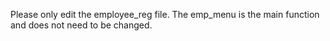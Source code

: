 Please only edit the employee_reg file. The emp_menu is the main function and does not need to be changed. 
